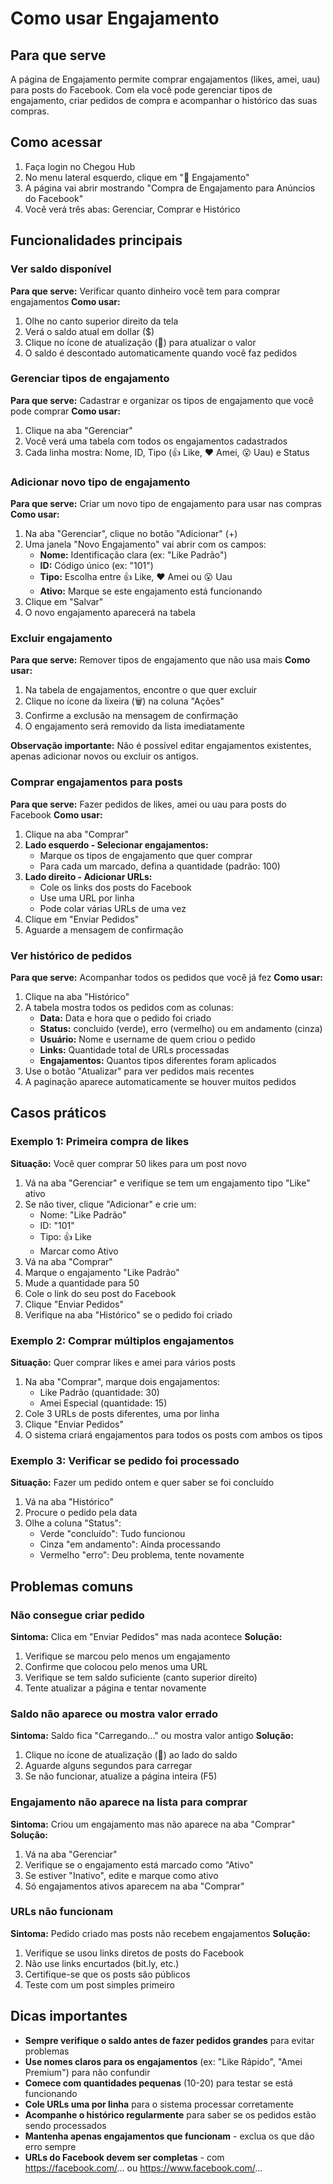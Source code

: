 # Como usar Engajamento

## Para que serve

A página de Engajamento permite comprar engajamentos (likes, amei, uau) para posts do Facebook. Com ela você pode gerenciar tipos de engajamento, criar pedidos de compra e acompanhar o histórico das suas compras.

## Como acessar

1. Faça login no Chegou Hub
2. No menu lateral esquerdo, clique em "💬 Engajamento"
3. A página vai abrir mostrando "Compra de Engajamento para Anúncios do Facebook"
4. Você verá três abas: Gerenciar, Comprar e Histórico

## Funcionalidades principais

### Ver saldo disponível
**Para que serve:** Verificar quanto dinheiro você tem para comprar engajamentos
**Como usar:**
1. Olhe no canto superior direito da tela
2. Verá o saldo atual em dollar ($)
3. Clique no ícone de atualização (🔄) para atualizar o valor
4. O saldo é descontado automaticamente quando você faz pedidos

### Gerenciar tipos de engajamento
**Para que serve:** Cadastrar e organizar os tipos de engajamento que você pode comprar
**Como usar:**
1. Clique na aba "Gerenciar"
2. Você verá uma tabela com todos os engajamentos cadastrados
3. Cada linha mostra: Nome, ID, Tipo (👍 Like, ❤️ Amei, 😮 Uau) e Status

### Adicionar novo tipo de engajamento
**Para que serve:** Criar um novo tipo de engajamento para usar nas compras
**Como usar:**
1. Na aba "Gerenciar", clique no botão "Adicionar" (+)
2. Uma janela "Novo Engajamento" vai abrir com os campos:
   - **Nome:** Identificação clara (ex: "Like Padrão")
   - **ID:** Código único (ex: "101")
   - **Tipo:** Escolha entre 👍 Like, ❤️ Amei ou 😮 Uau
   - **Ativo:** Marque se este engajamento está funcionando
3. Clique em "Salvar"
4. O novo engajamento aparecerá na tabela

### Excluir engajamento
**Para que serve:** Remover tipos de engajamento que não usa mais
**Como usar:**
1. Na tabela de engajamentos, encontre o que quer excluir
2. Clique no ícone da lixeira (🗑️) na coluna "Ações"
3. Confirme a exclusão na mensagem de confirmação
4. O engajamento será removido da lista imediatamente

**Observação importante:** Não é possível editar engajamentos existentes, apenas adicionar novos ou excluir os antigos.

### Comprar engajamentos para posts
**Para que serve:** Fazer pedidos de likes, amei ou uau para posts do Facebook
**Como usar:**
1. Clique na aba "Comprar"
2. **Lado esquerdo - Selecionar engajamentos:**
   - Marque os tipos de engajamento que quer comprar
   - Para cada um marcado, defina a quantidade (padrão: 100)
3. **Lado direito - Adicionar URLs:**
   - Cole os links dos posts do Facebook
   - Use uma URL por linha
   - Pode colar várias URLs de uma vez
4. Clique em "Enviar Pedidos"
5. Aguarde a mensagem de confirmação

### Ver histórico de pedidos
**Para que serve:** Acompanhar todos os pedidos que você já fez
**Como usar:**
1. Clique na aba "Histórico"
2. A tabela mostra todos os pedidos com as colunas:
   - **Data:** Data e hora que o pedido foi criado
   - **Status:** concluido (verde), erro (vermelho) ou em andamento (cinza)
   - **Usuário:** Nome e username de quem criou o pedido
   - **Links:** Quantidade total de URLs processadas
   - **Engajamentos:** Quantos tipos diferentes foram aplicados
3. Use o botão "Atualizar" para ver pedidos mais recentes
4. A paginação aparece automaticamente se houver muitos pedidos

## Casos práticos

### Exemplo 1: Primeira compra de likes
**Situação:** Você quer comprar 50 likes para um post novo
1. Vá na aba "Gerenciar" e verifique se tem um engajamento tipo "Like" ativo
2. Se não tiver, clique "Adicionar" e crie um:
   - Nome: "Like Padrão"
   - ID: "101"
   - Tipo: 👍 Like
   - Marcar como Ativo
3. Vá na aba "Comprar"
4. Marque o engajamento "Like Padrão"
5. Mude a quantidade para 50
6. Cole o link do seu post do Facebook
7. Clique "Enviar Pedidos"
8. Verifique na aba "Histórico" se o pedido foi criado

### Exemplo 2: Comprar múltiplos engajamentos
**Situação:** Quer comprar likes e amei para vários posts
1. Na aba "Comprar", marque dois engajamentos:
   - Like Padrão (quantidade: 30)
   - Amei Especial (quantidade: 15)
2. Cole 3 URLs de posts diferentes, uma por linha
3. Clique "Enviar Pedidos"
4. O sistema criará engajamentos para todos os posts com ambos os tipos

### Exemplo 3: Verificar se pedido foi processado
**Situação:** Fazer um pedido ontem e quer saber se foi concluído
1. Vá na aba "Histórico"
2. Procure o pedido pela data
3. Olhe a coluna "Status":
   - Verde "concluído": Tudo funcionou
   - Cinza "em andamento": Ainda processando
   - Vermelho "erro": Deu problema, tente novamente

## Problemas comuns

### Não consegue criar pedido
**Sintoma:** Clica em "Enviar Pedidos" mas nada acontece
**Solução:**
1. Verifique se marcou pelo menos um engajamento
2. Confirme que colocou pelo menos uma URL
3. Verifique se tem saldo suficiente (canto superior direito)
4. Tente atualizar a página e tentar novamente

### Saldo não aparece ou mostra valor errado
**Sintoma:** Saldo fica "Carregando..." ou mostra valor antigo
**Solução:**
1. Clique no ícone de atualização (🔄) ao lado do saldo
2. Aguarde alguns segundos para carregar
3. Se não funcionar, atualize a página inteira (F5)

### Engajamento não aparece na lista para comprar
**Sintoma:** Criou um engajamento mas não aparece na aba "Comprar"
**Solução:**
1. Vá na aba "Gerenciar"
2. Verifique se o engajamento está marcado como "Ativo"
3. Se estiver "Inativo", edite e marque como ativo
4. Só engajamentos ativos aparecem na aba "Comprar"

### URLs não funcionam
**Sintoma:** Pedido criado mas posts não recebem engajamentos
**Solução:**
1. Verifique se usou links diretos de posts do Facebook
2. Não use links encurtados (bit.ly, etc.)
3. Certifique-se que os posts são públicos
4. Teste com um post simples primeiro

## Dicas importantes

- **Sempre verifique o saldo antes de fazer pedidos grandes** para evitar problemas
- **Use nomes claros para os engajamentos** (ex: "Like Rápido", "Amei Premium") para não confundir
- **Comece com quantidades pequenas** (10-20) para testar se está funcionando
- **Cole URLs uma por linha** para o sistema processar corretamente
- **Acompanhe o histórico regularmente** para saber se os pedidos estão sendo processados
- **Mantenha apenas engajamentos que funcionam** - exclua os que dão erro sempre
- **URLs do Facebook devem ser completas** - com https://facebook.com/... ou https://www.facebook.com/...